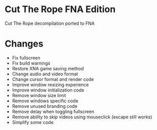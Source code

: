 # Cut The Rope FNA Edition
Cut The Rope decompilation ported to FNA

# Changes
* Fix fullscreen
* Fix build warnings
* Restore XNA game saving method
* Change audio and video format
* Change cursor format and render code
* Improve window resizing experience
* Improve window initialization code
* Remove window size limit
* Remove windows specific code
* Remove unused branding code
* Remove delay when toggling fullscreen
* Remove ability to skip videos using mouseclick (escape still works)
* Simplify some code
